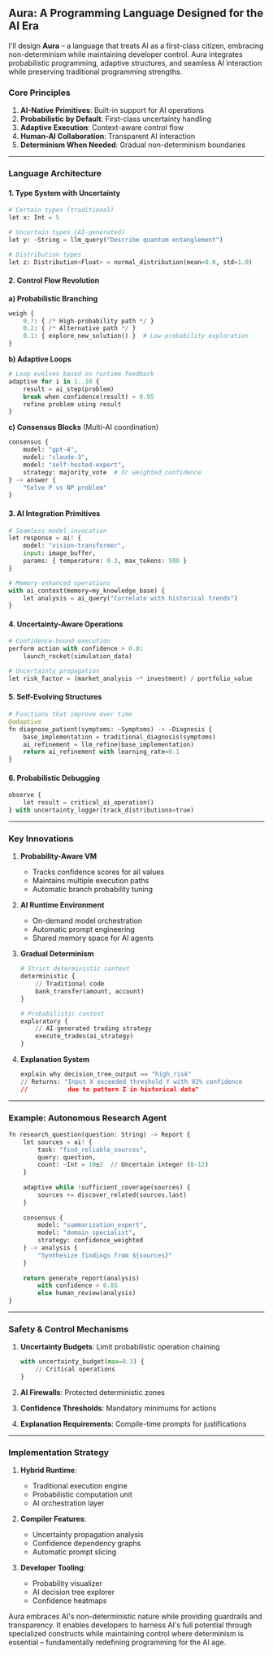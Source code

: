 ## Aura: A Programming Language Designed for the AI Era

I'll design **Aura** – a language that treats AI as a first-class citizen, embracing non-determinism while maintaining developer control. Aura integrates probabilistic programming, adaptive structures, and seamless AI interaction while preserving traditional programming strengths.

### Core Principles
1. **AI-Native Primitives**: Built-in support for AI operations
2. **Probabilistic by Default**: First-class uncertainty handling
3. **Adaptive Execution**: Context-aware control flow
4. **Human-AI Collaboration**: Transparent AI interaction
5. **Determinism When Needed**: Gradual non-determinism boundaries

---

### Language Architecture

#### 1. **Type System with Uncertainty**
```python
# Certain types (traditional)
let x: Int = 5

# Uncertain types (AI-generated)
let y: ~String = llm_query("Describe quantum entanglement")

# Distribution types
let z: Distribution<Float> = normal_distribution(mean=0.0, std=1.0)
```

#### 2. **Control Flow Revolution**
**a) Probabilistic Branching**
```python
weigh {
    0.7: { /* High-probability path */ }
    0.2: { /* Alternative path */ }
    0.1: { explore_new_solution() }  # Low-probability exploration
}
```

**b) Adaptive Loops**
```python
# Loop evolves based on runtime feedback
adaptive for i in 1..10 {
    result = ai_step(problem)
    break when confidence(result) > 0.95
    refine problem using result
}
```

**c) Consensus Blocks** (Multi-AI coordination)
```python
consensus {
    model: "gpt-4",
    model: "claude-3",
    model: "self-hosted-expert",
    strategy: majority_vote  # Or weighted_confidence
} -> answer {
    "Solve P vs NP problem"
}
```

#### 3. **AI Integration Primitives**
```python
# Seamless model invocation
let response = ai! {
    model: "vision-transformer",
    input: image_buffer,
    params: { temperature: 0.3, max_tokens: 500 }
}

# Memory-enhanced operations
with ai_context(memory=my_knowledge_base) {
    let analysis = ai_query("Correlate with historical trends")
}
```

#### 4. **Uncertainty-Aware Operations**
```python
# Confidence-bound execution
perform action with confidence > 0.8:
    launch_rocket(simulation_data)

# Uncertainty propagation
let risk_factor = (market_analysis ~* investment) / portfolio_value
```

#### 5. **Self-Evolving Structures**
```python
# Functions that improve over time
@adaptive
fn diagnose_patient(symptoms: ~Symptoms) -> ~Diagnosis {
    base_implementation = traditional_diagnosis(symptoms)
    ai_refinement = llm_refine(base_implementation)
    return ai_refinement with learning_rate=0.1
}
```

#### 6. **Probabilistic Debugging**
```python
observe {
    let result = critical_ai_operation()
} with uncertainty_logger(track_distributions=true)
```

---

### Key Innovations
1. **Probability-Aware VM**
   - Tracks confidence scores for all values
   - Maintains multiple execution paths
   - Automatic branch probability tuning

2. **AI Runtime Environment**
   - On-demand model orchestration
   - Automatic prompt engineering
   - Shared memory space for AI agents

3. **Gradual Determinism**
   ```python
   # Strict deterministic context
   deterministic {
       // Traditional code
       bank_transfer(amount, account)
   }
   
   # Probabilistic context
   exploratory {
       // AI-generated trading strategy
       execute_trades(ai_strategy)
   }
   ```

4. **Explanation System**
   ```python
   explain why decision_tree_output == "high_risk"
   // Returns: "Input X exceeded threshold Y with 92% confidence
   //           due to pattern Z in historical data"
   ```

---

### Example: Autonomous Research Agent
```python
fn research_question(question: String) -> Report {
    let sources = ai! {
        task: "find_reliable_sources",
        query: question,
        count: ~Int = 10±2  // Uncertain integer (8-12)
    }
    
    adaptive while !sufficient_coverage(sources) {
        sources += discover_related(sources.last)
    }
    
    consensus {
        model: "summarization_expert",
        model: "domain_specialist",
        strategy: confidence_weighted
    } -> analysis {
        "Synthesize findings from ${sources}"
    }
    
    return generate_report(analysis) 
        with confidence > 0.85 
        else human_review(analysis)
}
```

---

### Safety & Control Mechanisms
1. **Uncertainty Budgets**: Limit probabilistic operation chaining
   ```python
   with uncertainty_budget(max=0.3) {
       // Critical operations
   }
   ```

2. **AI Firewalls**: Protected deterministic zones
3. **Confidence Thresholds**: Mandatory minimums for actions
4. **Explanation Requirements**: Compile-time prompts for justifications

---

### Implementation Strategy
1. **Hybrid Runtime**:
   - Traditional execution engine
   - Probabilistic computation unit
   - AI orchestration layer

2. **Compiler Features**:
   - Uncertainty propagation analysis
   - Confidence dependency graphs
   - Automatic prompt slicing

3. **Developer Tooling**:
   - Probability visualizer
   - AI decision tree explorer
   - Confidence heatmaps

Aura embraces AI's non-deterministic nature while providing guardrails and transparency. It enables developers to harness AI's full potential through specialized constructs while maintaining control where determinism is essential – fundamentally redefining programming for the AI age.